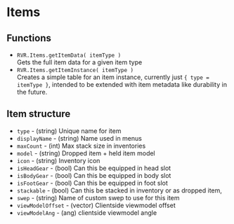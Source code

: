 # Items
## Functions
- `RVR.Items.getItemData( itemType )`  
Gets the full item data for a given item type
- `RVR.Items.getItemInstance( itemType )`  
Creates a simple table for an item instance, currently just `{ type = itemType }`, intended to be extended with item metadata like durability in the future.

## Item structure
- `type` - (string) Unique name for item
- `displayName` - (string) Name used in menus
- `maxCount` - (int) Max stack size in inventories
- `model` - (string) Dropped item + held item model
- `icon` - (string) Inventory icon
- `isHeadGear` - (bool) Can this be equipped in head slot
- `isBodyGear` - (bool) Can this be equipped in body slot
- `isFootGear` - (bool) Can this be equipped in foot slot
- `stackable` - (bool) Can this be stacked in inventory or as dropped item,
- `swep` - (string) Name of custom swep to use for this item
- `viewModelOffset` - (vector) Clientside viewmodel offset
- `viewModelAng` - (ang) clientside viewmodel angle

